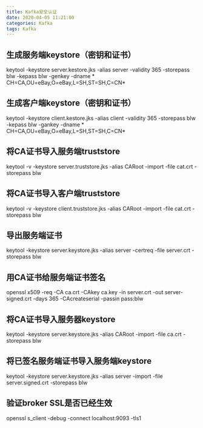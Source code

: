 ```yaml
---
title: Kafka安全认证
date: 2020-04-05 11:21:00
categories: Kafka
tags: Kafka
---
```



## 生成服务端keystore（密钥和证书）

keytool -keystore server.kestore.jks -alias server -validity 365 -storepass blw -kepass blw -genkey -dname \* CH=CA,OU=eBay,O=eBay,L=SH,ST=SH,C=CN\*

## 生成客户端keystore（密钥和证书）

keytool -keystore client.kestore.jks -alias client -validity 365 -storepass blw -kepass blw -gankey -dname \* CH=CA,OU=eBay,O=eBay,L=SH,ST=SH,C=CN\*

## 将CA证书导入服务端truststore

keytool -v -keystore server.truststore.jks -alias CARoot -import -file cat.crt -storepass blw


## 将CA证书导入客户端truststore

keytool -v -keystore client.truststore.jks -alias CARoot -import -file cat.crt -storepass blw


## 导出服务端证书

keytool -keystore server.keystore.jks -alias server -certreq -file server.crt -storepass blw

## 用CA证书给服务端证书签名

openssl x509 -req -CA ca.crt -CAkey ca.key -in server.crt -out server-signed.crt -days 365 -CAcreateserial -passin pass:blw

## 将CA证书导入服务器keystore

keytool -keystore server.keystore.jks -alias CARoot -import -file ca.crt -storepass blw

## 将已签名服务端证书导入服务端keystore

keytool -keystore server.keystore.jks -alias server -import -file server.signed.crt -storepass blw

## 验证broker SSL是否已经生效

openssl s_client -debug -connect localhost:9093 -tls1